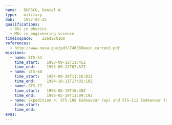 ```yaml
---
name:	BURSCH, Daniel W.
type:	military
dob:	1957-07-25
qualifications:
  - BSc in physics
  - MSc in engineering science
timeinspace:	226d22h16m
references:
  - http://www.nasa.gov/pdf/740566main_current.pdf
missions:
  - name: STS-51
    time_start:   1993-09-12T11:45Z
    time_end:     1993-09-22T07:57Z
  - name: STS-68
    time_start:   1994-09-30T11:16:01Z
    time_end:     1994-10-11T17:02:10Z
  - name: STS-77
    time_start:   1996-05-19T10:30Z
    time_end:     1996-05-29T11:09:19Z
  - name: Expedition 4: STS-108 Endeavour (up) and STS-111 Endeavour (down)
    time_start:   
    time_end:     
evas:
---
```

